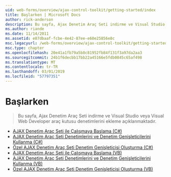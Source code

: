 ```yaml
---
uid: web-forms/overview/ajax-control-toolkit/getting-started/index
title: Başlarken | Microsoft Docs
author: rick-anderson
description: Bu sayfa, Ajax Denetim Araç Seti indirme ve Visual Studio veya Visual Web Developer araç kutusu denetimlerini ekleme açıklanmaktadır.
ms.author: riande
ms.date: 11/14/2011
ms.assetid: e87dbaaf-fcbe-4e42-87ee-e60e25856e8c
msc.legacyurl: /web-forms/overview/ajax-control-toolkit/getting-started
msc.type: chapter
ms.openlocfilehash: 20e41a1fb79a5b8c81952fb84f131f3a97da2aa3
ms.sourcegitcommit: 24b1f6decbb17bb22a45166e5fdb0845c65af498
ms.translationtype: MT
ms.contentlocale: tr-TR
ms.lasthandoff: 03/01/2019
ms.locfileid: "57797351"
---
```

<a name="getting-started"></a>Başlarken
====================
> Bu sayfa, Ajax Denetim Araç Seti indirme ve Visual Studio veya Visual Web Developer araç kutusu denetimlerini ekleme açıklanmaktadır.


- [AJAX Denetim Araç Seti ile Çalışmaya Başlama (C#)](get-started-with-the-ajax-control-toolkit-cs.md)
- [AJAX Denetim Araç Seti Denetimlerini ve Denetim Genişleticilerini Kullanma (C#)](using-ajax-control-toolkit-controls-and-control-extenders-cs.md)
- [Özel AJAX Denetim Araç Seti Denetim Genişleticisi Oluşturma (C#)](creating-a-custom-ajax-control-toolkit-control-extender-cs.md)
- [AJAX Denetim Araç Seti ile Çalışmaya Başlama (VB)](get-started-with-the-ajax-control-toolkit-vb.md)
- [AJAX Denetim Araç Seti Denetimlerini ve Denetim Genişleticilerini Kullanma (VB)](using-ajax-control-toolkit-controls-and-control-extenders-vb.md)
- [Özel AJAX Denetim Araç Seti Denetim Genişleticisi Oluşturma (VB)](creating-a-custom-ajax-control-toolkit-control-extender-vb.md)
